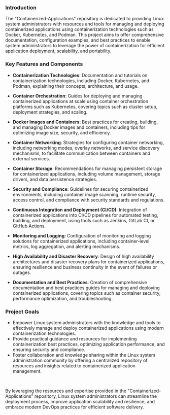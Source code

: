### Introduction

The "Containerized-Applications" repository is dedicated to providing Linux system administrators with resources and tools for managing and deploying containerized applications using containerization technologies such as Docker, Kubernetes, and Podman. This project aims to offer comprehensive documentation, configuration examples, and best practices to enable system administrators to leverage the power of containerization for efficient application deployment, scalability, and portability.

### Key Features and Components

- <b>Containerization Technologies</b>: Documentation and tutorials on containerization technologies, including Docker, Kubernetes, and Podman, explaining their concepts, architecture, and usage.

- <b>Container Orchestration</b>: Guides for deploying and managing containerized applications at scale using container orchestration platforms such as Kubernetes, covering topics such as cluster setup, deployment strategies, and scaling.

- <b>Docker Images and Containers</b>: Best practices for creating, building, and managing Docker images and containers, including tips for optimizing image size, security, and efficiency.

- <b>Container Networking</b>: Strategies for configuring container networking, including networking modes, overlay networks, and service discovery mechanisms, to facilitate communication between containers and external services.

- <b>Container Storage</b>: Recommendations for managing persistent storage for containerized applications, including volume management, storage drivers, and data persistence strategies.

- <b>Security and Compliance</b>: Guidelines for securing containerized environments, including container image scanning, runtime security, access control, and compliance with security standards and regulations.

- <b>Continuous Integration and Deployment (CI/CD)</b>: Integration of containerized applications into CI/CD pipelines for automated testing, building, and deployment, using tools such as Jenkins, GitLab CI, or GitHub Actions.

- <b>Monitoring and Logging</b>: Configuration of monitoring and logging solutions for containerized applications, including container-level metrics, log aggregation, and alerting mechanisms.

- <b>High Availability and Disaster Recovery</b>: Design of high availability architectures and disaster recovery plans for containerized applications, ensuring resilience and business continuity in the event of failures or outages.

- <b>Documentation and Best Practices</b>: Creation of comprehensive documentation and best practices guides for managing and deploying containerized applications, covering topics such as container security, performance optimization, and troubleshooting.

### Project Goals

- Empower Linux system administrators with the knowledge and tools to effectively manage and deploy containerized applications using modern containerization technologies.
- Provide practical guidance and resources for implementing containerization best practices, optimizing application performance, and ensuring security and compliance.
- Foster collaboration and knowledge sharing within the Linux system administration community by offering a centralized repository of resources and insights related to containerized application management.

<br>

By leveraging the resources and expertise provided in the "Containerized-Applications" repository, Linux system administrators can streamline the deployment process, improve application scalability and resilience, and embrace modern DevOps practices for efficient software delivery.

